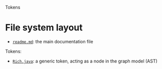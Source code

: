 Tokens





# File system layout

- [`readme.md`](./readme.md): the main documentation file


Tokens: 

- [`Rich.java`](./Rich.java): a generic token, acting as a node in the graph model (AST)
